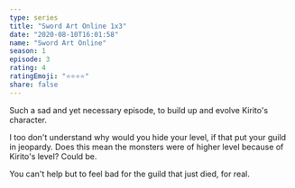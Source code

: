 ```yaml
--- 
type: series 
title: "Sword Art Online 1x3" 
date: "2020-08-10T16:01:58" 
name: "Sword Art Online" 
season: 1 
episode: 3 
rating: 4 
ratingEmoji: "⭐️⭐️⭐️⭐️" 
share: false 
---
```


Such a sad and yet necessary episode, to build up and evolve Kirito's character.

I too don't understand why would you hide your level, if that put your guild in jeopardy. Does this mean the monsters were of higher level because of Kirito's level? Could be.

You can't help but to feel bad for the guild that just died, for real.
